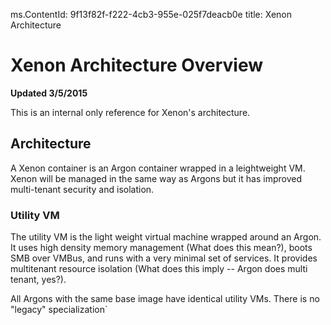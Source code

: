 ms.ContentId: 9f13f82f-f222-4cb3-955e-025f7deacb0e
title: Xenon Architecture
 
# Xenon Architecture Overview #

**Updated  3/5/2015**

This is an internal only reference for Xenon's architecture.


## Architecture ##
A Xenon container is an Argon container wrapped in a leightweight VM.  Xenon will be managed in the same way as Argons but it has improved multi-tenant security and isolation.

### Utility VM ###
The utility VM is the light weight virtual machine wrapped around an Argon.  It uses high density memory management (What does this mean?), boots SMB over VMBus, and runs with a very minimal set of services.  It provides multitenant resource isolation (What does this imply -- Argon does multi tenant, yes?).

All Argons with the same base image have identical utility VMs.  There is no "legacy" specialization`





